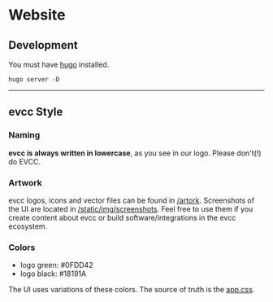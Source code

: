 # Website

## Development

You must have [hugo](https://gohugo.io/installation/) installed.

```
hugo server -D
```

---

## evcc Style

### Naming

**evcc is always written in lowercase**, as you see in our logo. Please don't(!) do EVCC.

### Artwork

evcc logos, icons and vector files can be found in [/artork](https://github.com/evcc-io/evcc.io/tree/main/artwork). Screenshots of the UI are located in [/static/img/screenshots](https://github.com/evcc-io/evcc.io/tree/main/static/img/screenshots). Feel free to use them if you create content about evcc or build software/integrations in the evcc ecosystem.

### Colors

- logo green: #0FDD42
- logo black: #18191A

The UI uses variations of these colors. The source of truth is the [app.css](https://github.com/evcc-io/evcc/blob/master/assets/css/app.css#L25-L30).
